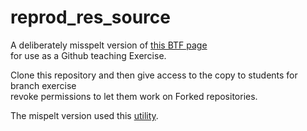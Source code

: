 # reprod_res_source
A deliberately misspelt version of [this BTF page](https://bioinfotraining.bio.cam.ac.uk/about-facility) \
for use as a Github teaching Exercise.  

Clone this repository and then give access to the copy to students for branch exercise \
revoke permissions to let them work on Forked repositories.   

The mispelt version used this [utility](https://www.online-utility.org/text/misspellizer.jsp).  
